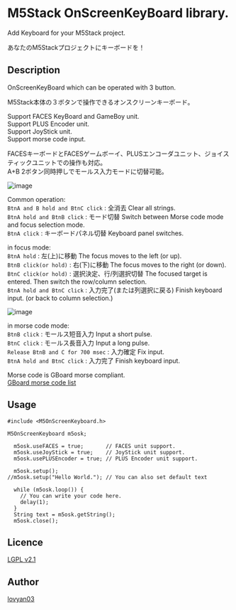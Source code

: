 M5Stack OnScreenKeyBoard library.
===

Add Keyboard for your M5Stack project.

あなたのM5Stackプロジェクトにキーボードを！

## Description

OnScreenKeyBoard which can be operated with 3 button.  

M5Stack本体の３ボタンで操作できるオンスクリーンキーボード。  

Support FACES KeyBoard and GameBoy unit.  
Support PLUS Encoder unit.  
Support JoyStick unit.  
Support morse code input.  

FACESキーボードとFACESゲームボーイ、PLUSエンコーダユニット、ジョイスティックユニットでの操作も対応。  
A+B 2ボタン同時押しでモールス入力モードに切替可能。  

![image](https://user-images.githubusercontent.com/42724151/51086637-4d39ba80-178c-11e9-9bba-577b2cbabb12.png)

Common operation:  
 `BtnA and B hold and BtnC click` : 全消去  Clear all strings.  
 `BtnA hold and BtnB click` : モード切替  Switch between Morse code mode and focus selection mode.  
 `BtnA click` : キーボードパネル切替  Keyboard panel switches.  
  
in focus mode:  
 `BtnA hold` :  左(上)に移動  The focus moves to the left (or up).  
 `BtnB click(or hold)` : 右(下)に移動  The focus moves to the right (or down).  
 `BtnC click(or hold)` : 選択決定、行/列選択切替  The focused target is entered. Then switch the row/column selection.  
 `BtnA hold and BtnC click` : 入力完了(または列選択に戻る)  Finish keyboard input. (or back to column selection.)  
  
![image](https://user-images.githubusercontent.com/42724151/51086670-c0dbc780-178c-11e9-8c97-bc415042c09c.png)

in morse code mode:  
 `BtnB click` : モールス短音入力 Input a short pulse.  
 `BtnC click` : モールス長音入力 Input a long pulse.  
 `Release BtnB and C for 700 msec` : 入力確定  Fix input.  
 `BtnA hold and BtnC click` : 入力完了  Finish keyboard input.  


 Morse code is GBoard morse compliant.  
[GBoard morse code list](https://gist.github.com/natevw/0fce6b56c606632f8ee780b5d493f94e)

## Usage

```
#include <M5OnScreenKeyboard.h>

M5OnScreenKeyboard m5osk;

  m5osk.useFACES = true;       // FACES unit support.
  m5osk.useJoyStick = true;    // JoyStick unit support.
  m5osk.usePLUSEncoder = true; // PLUS Encoder unit support.

  m5osk.setup();
//m5osk.setup("Hello World."); // You can also set default text

  while (m5osk.loop()) {
    // You can write your code here.
    delay(1);
  }
  String text = m5osk.getString();
  m5osk.close();
```

## Licence

[LGPL v2.1](https://github.com/lovyan03/M5OnScreenKeyBoard/blob/master/LICENSE)  

## Author

[lovyan03](https://twitter.com/lovyan03)  
